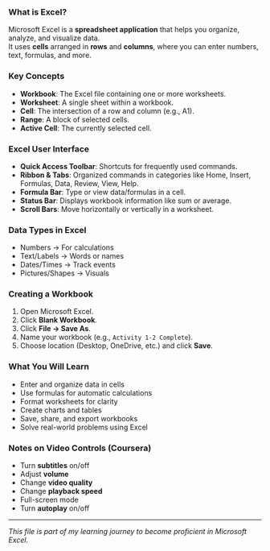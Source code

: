 ### What is Excel?
Microsoft Excel is a **spreadsheet application** that helps you organize, analyze, and visualize data.  
It uses **cells** arranged in **rows** and **columns**, where you can enter numbers, text, formulas, and more.

### Key Concepts
- **Workbook**: The Excel file containing one or more worksheets.  
- **Worksheet**: A single sheet within a workbook.  
- **Cell**: The intersection of a row and column (e.g., A1).  
- **Range**: A block of selected cells.  
- **Active Cell**: The currently selected cell.  

### Excel User Interface
- **Quick Access Toolbar**: Shortcuts for frequently used commands.  
- **Ribbon & Tabs**: Organized commands in categories like Home, Insert, Formulas, Data, Review, View, Help.  
- **Formula Bar**: Type or view data/formulas in a cell.  
- **Status Bar**: Displays workbook information like sum or average.  
- **Scroll Bars**: Move horizontally or vertically in a worksheet.

### Data Types in Excel
- Numbers → For calculations  
- Text/Labels → Words or names  
- Dates/Times → Track events  
- Pictures/Shapes → Visuals  

### Creating a Workbook
1. Open Microsoft Excel.  
2. Click **Blank Workbook**.  
3. Click **File → Save As**.  
4. Name your workbook (e.g., `Activity 1-2 Complete`).  
5. Choose location (Desktop, OneDrive, etc.) and click **Save**.  

### What You Will Learn
- Enter and organize data in cells  
- Use formulas for automatic calculations  
- Format worksheets for clarity  
- Create charts and tables  
- Save, share, and export workbooks  
- Solve real-world problems using Excel  

### Notes on Video Controls (Coursera)
- Turn **subtitles** on/off  
- Adjust **volume**  
- Change **video quality**  
- Change **playback speed**  
- Full-screen mode  
- Turn **autoplay** on/off  

---

*This file is part of my learning journey to become proficient in Microsoft Excel.*
